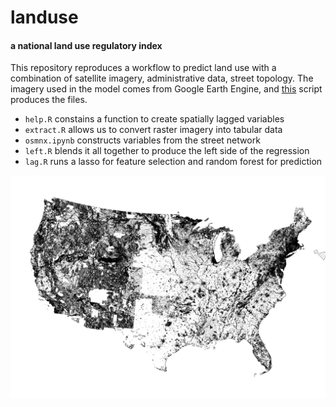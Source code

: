 # landuse
#### a national land use regulatory index

This repository reproduces a workflow to predict land use with a combination of satellite imagery, administrative data, street topology. The imagery used in the model comes from Google Earth Engine, and [this](https://colab.research.google.com/drive/1-7TeNduO6VmV0bmN0bgeHnWZ_DEwMpqK?usp=sharing) script produces the files.  

- `help.R` constains a function to create spatially lagged variables
- `extract.R` allows us to convert raster imagery into tabular data
- `osmnx.ipynb` constructs variables from the street network
- `left.R` blends it all together to produce the left side of the regression
- `lag.R` runs a lasso for feature selection and random forest for prediction

![](viz/protected_lines_redux.png)
